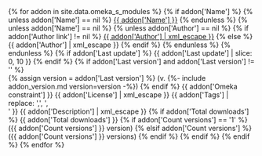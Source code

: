 <tbody class="list">
{% for addon in site.data.omeka_s_modules %}
    {% if addon['Name'] %}
    <tr>
        <td>
        {% unless addon['Name'] == nil %}
            <a href="{{ addon['Url'] }}" class="link addon-link">{{ addon['Name'] }}</a>
        {% endunless %}
        </td>
        <td>
        {% unless addon['Name'] == nil %}
            {% unless addon['Author'] == nil %}
                {% if addon['Author link'] != nil %}
                    <a href="{{ addon['Author link'] }}" class="link addon-author">{{ addon['Author'] | xml_escape }}</a>
                {% else %}
                    {{ addon['Author'] | xml_escape }}
                {% endif %}
            {% endunless %}
        {% endunless %}
        </td>
        <td class="addon-updated">
            {% if addon['Last update'] %}
                {{ addon['Last update'] | slice: 0, 10 }}
            {% endif %}
            {% if addon['Last version'] and addon['Last version'] != '' %}
                    <br/>
                {% assign version = addon['Last version'] %}
                (v. {%- include addon_version.md version=version -%})
            {% endif %}
        </td>
        <td class="addon-constraint">{{ addon['Omeka constraint'] }}</td>
        <td class="addon-license">{{ addon['License'] | xml_escape }}</td>
        <td class="addon-tags">{{ addon['Tags'] | replace: ',', ',<br />' }}</td>
        <td class="addon-description">{{ addon['Description'] | xml_escape }}</td>
        <td class="addon-downloads">
            {% if addon['Total downloads'] %}
                {{ addon['Total downloads'] }}
                {% if addon['Count versions'] == '1' %}
                    <br/>
                    ({{ addon['Count versions'] }} version)
                {% elsif addon['Count versions'] %}
                    <br/>
                    ({{ addon['Count versions'] }} versions)
                {% endif %}
            {% endif %}
        </td>
    </tr>
    {% endif %}
{% endfor %}
</tbody>
